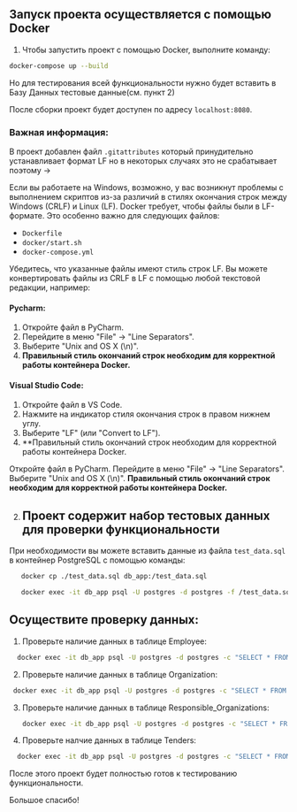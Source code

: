 ## Запуск проекта осуществляется с помощью Docker

1. Чтобы запустить проект с помощью Docker, выполните команду:

```bash
docker-compose up --build
```
Но для тестирования всей функциональности нужно будет вставить в Базу Данных тестовые данные(см. пункт 2)


После сборки проект будет доступен по адресу `localhost:8080`.

### Важная информация:

В проект добавлен файл `.gitattributes` который принудительно устанавливает формат LF но в некоторых случаях это не срабатывает поэтому ->

Если вы работаете на Windows, возможно, у вас возникнут проблемы с выполнением скриптов из-за различий в стилях окончания строк между Windows (CRLF) и Linux (LF). Docker требует, чтобы файлы были в LF-формате. Это особенно важно для следующих файлов:


- `Dockerfile`
- `docker/start.sh`
- `docker-compose.yml`


Убедитесь, что указанные файлы имеют стиль строк LF. Вы можете конвертировать файлы из CRLF в LF с помощью любой текстовой редакции, например:
#### Pycharm:

1. Откройте файл в PyCharm.
2. Перейдите в меню "File" -> "Line Separators".
3. Выберите "Unix and OS X (\n)".
4. **Правильный стиль окончаний строк необходим для корректной работы контейнера Docker.**


#### Visual Studio Code:

1. Откройте файл в VS Code.
2. Нажмите на индикатор стиля окончания строк в правом нижнем углу.
3. Выберите "LF" (или "Convert to LF").
4. **Правильный стиль окончаний строк необходим для корректной работы контейнера Docker.





Откройте файл в PyCharm.
Перейдите в меню "File" -> "Line Separators".
Выберите "Unix and OS X (\n)".
**Правильный стиль окончаний строк необходим для корректной работы контейнера Docker.**

2. ## Проект содержит набор тестовых данных для проверки функциональности

При необходимости вы можете вставить данные из файла `test_data.sql` в контейнер PostgreSQL с помощью команды:

```sh
   docker cp ./test_data.sql db_app:/test_data.sql
```


```sh
   docker exec -it db_app psql -U postgres -d postgres -f /test_data.sql
```

## Осуществите проверку данных:

1. Проверьте наличие данных в таблице Employee:
   

 ```sh
   docker exec -it db_app psql -U postgres -d postgres -c "SELECT * FROM employee;"
```


2. Проверьте наличие данных в таблице Organization:

   
  ```sh
   docker exec -it db_app psql -U postgres -d postgres -c "SELECT * FROM organization;"
```


3. Проверьте наличие данных в таблице Responsible_Organizations:

   
   ```sh
   docker exec -it db_app psql -U postgres -d postgres -c "SELECT * FROM organization_responsible;"
   ```


5. Проверьте налчие данных в таблице Tenders:


 ```sh
   docker exec -it db_app psql -U postgres -d postgres -c "SELECT * FROM tenders;"
```

После этого проект  будет полностью готов к тестированию функциональности.


Большое спасибо!
